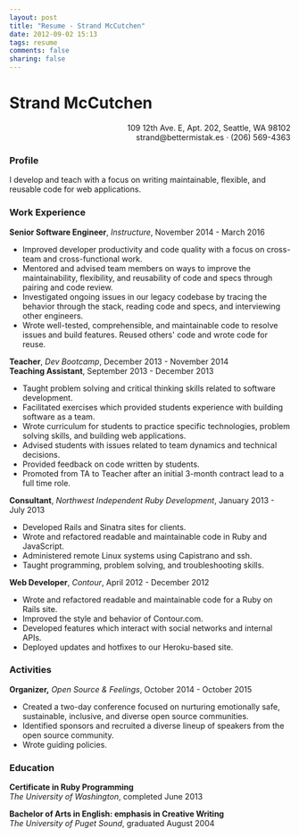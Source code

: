 ```yaml
---
layout: post
title: "Resume - Strand McCutchen"
date: 2012-09-02 15:13
tags: resume
comments: false
sharing: false
---
```

# Strand McCutchen
<p align="right">109 12th Ave. E, Apt. 202, Seattle, WA 98102<br/>
strand@bettermistak.es · (206) 569-4363</p>

### Profile

I develop and teach with a focus on writing maintainable, flexible, and reusable code for web applications.

### Work Experience

**Senior Software Engineer**, _Instructure_, November 2014 - March 2016

- Improved developer productivity and code quality with a focus on cross-team and cross-functional work.
- Mentored and advised team members on ways to improve the maintainability, flexibility, and reusability of code and specs through pairing and code review.
- Investigated ongoing issues in our legacy codebase by tracing the behavior through the stack, reading code and specs, and interviewing other engineers.
- Wrote well-tested, comprehensible, and maintainable code to resolve issues and build features. Reused others' code and wrote code for reuse.

**Teacher**, _Dev Bootcamp_, December 2013 - November 2014<br />
**Teaching Assistant**, September 2013 - December 2013

- Taught problem solving and critical thinking skills related to software development.
- Facilitated exercises which provided students experience with building software as a team.
- Wrote curriculum for students to practice specific technologies, problem solving skills, and building web applications.
- Advised students with issues related to team dynamics and technical decisions.
- Provided feedback on code written by students.
- Promoted from TA to Teacher after an initial 3-month contract lead to a full time role.

**Consultant**, _Northwest Independent Ruby Development_, January 2013 - July 2013

- Developed Rails and Sinatra sites for clients.
- Wrote and refactored readable and maintainable code in Ruby and JavaScript.
- Administered remote Linux systems using Capistrano and ssh.
- Taught programming, problem solving, and troubleshooting skills.

**Web Developer**, _Contour_, April 2012 - December 2012

- Wrote and refactored readable and maintainable code for a Ruby on Rails site.
- Improved the style and behavior of Contour.com.
- Developed features which interact with social networks and internal APIs.
- Deployed updates and hotfixes to our Heroku-based site.

### Activities

**Organizer,** _Open Source & Feelings_, October 2014 - October 2015

- Created a two-day conference focused on nurturing emotionally safe, sustainable, inclusive, and diverse open source communities.
- Identified sponsors and recruited a diverse lineup of speakers from the open source community.
- Wrote guiding policies.

### Education

**Certificate in Ruby Programming**<br />
_The University of Washington_, completed June 2013

**Bachelor of Arts in English: emphasis in Creative Writing**<br />
_The University of Puget Sound_, graduated August 2004
